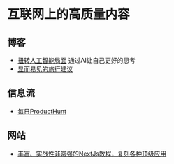 # 互联网上的高质量内容

## 博客

- [扭转人工智能局面](https://ia.net/topics/turning-the-tables-on-ai) 通过AI让自己更好的思考
- [显而易见的旅行建议](https://dynomight.net/travel/)

## 信息流

- [每日ProductHunt](https://decohack.com/)

## 网站

- [丰富、实战性非常强的NextJs教程，复刻各种顶级应用](https://www.codewithantonio.com/)

